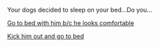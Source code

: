 Your dogs decided to sleep on your bed...Do you... 

[Go to bed with him b/c he looks comfortable](end2) <br>

[Kick him out and go to bed](end2)
